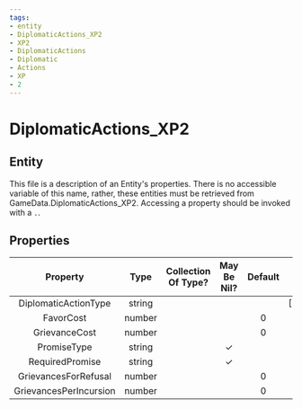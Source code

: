 ```yaml
---
tags:
- entity
- DiplomaticActions_XP2
- XP2
- DiplomaticActions
- Diplomatic
- Actions
- XP
- 2
---
```

# DiplomaticActions_XP2
## Entity
This file is a description of an Entity's properties. There is no accessible variable of this name, rather, these entities must be retrieved from GameData.DiplomaticActions_XP2. Accessing a property should be invoked with a `.`.
## Properties
|	Property	|	Type	|	Collection Of Type?	|	May Be Nil?	|	Default	|	References	|	Key	|	Notes	|
|	:-:	|	:-:	|	:-:	|	:-:	|	:-:	|	:-:	|	:-:	|	-:	|
|	DiplomaticActionType	|	string	|		|		|		|	[[DiplomaticAction]].DiplomaticActionType	|	✓	|	|
|	FavorCost	|	number	|		|		|	0	|		|		|	|
|	GrievanceCost	|	number	|		|		|	0	|		|		|	|
|	PromiseType	|	string	|		|	✓	|		|		|		|	|
|	RequiredPromise	|	string	|		|	✓	|		|		|		|	|
|	GrievancesForRefusal	|	number	|		|		|	0	|		|		|	|
|	GrievancesPerIncursion	|	number	|		|		|	0	|		|		|	|
